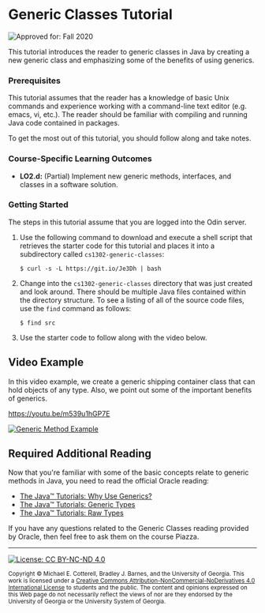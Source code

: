 # Generic Classes Tutorial

![Approved for: Fall 2020](https://img.shields.io/badge/Approved%20for-Fall%202020-blueviolet)

This tutorial introduces the reader to generic classes in Java by creating a new generic class
and emphasizing some of the benefits of using generics.

### Prerequisites

This tutorial assumes that the reader has a knowledge of basic Unix commands and experience working
with a command-line text editor (e.g. emacs, vi, etc.). The reader should be familiar with compiling
and running Java code contained in packages.

To get the most out of this tutorial, you should follow along and take notes.

### Course-Specific Learning Outcomes

* **LO2.d:** (Partial) Implement new generic methods, interfaces, and classes in a software solution.

### Getting Started

The steps in this tutorial assume that you are logged into the Odin server.

1. Use the following command to download and execute a shell script that retrieves
   the starter code for this tutorial and places it into a subdirectory
   called `cs1302-generic-classes`:

   ```
   $ curl -s -L https://git.io/Je3Dh | bash
   ```

1. Change into the `cs1302-generic-classes` directory that was just created and look around. 
   There should be multiple Java files contained within the directory structure. To see a listing 
   of all of the source code files, use the `find` command as follows:

   ```
   $ find src
   ```

1. Use the starter code to follow along with the video below.

## Video Example

In this video example, we create a generic shipping container class that can hold objects of any type. 
Also, we point out some of the important benefits of generics.

https://youtu.be/m539u1hGP7E

<a href="https://www.youtube.com/watch?v=m539u1hGP7E">
<img src="https://img.youtube.com/vi/m539u1hGP7E/0.jpg?201909191514" alt="Generic Method Example">
</a>

## Required Additional Reading

Now that you're familiar with some of the basic concepts relate to generic
methods in Java, you need to read the official Oracle reading:

* [The Java™ Tutorials: Why Use Generics?](https://docs.oracle.com/javase/tutorial/java/generics/why.html)
* [The Java™ Tutorials: Generic Types](https://docs.oracle.com/javase/tutorial/java/generics/types.html)
* [The Java™ Tutorials: Raw Types](https://docs.oracle.com/javase/tutorial/java/generics/rawTypes.html)

If you have any questions related to the Generic Classes reading provided by
Oracle, then feel free to ask them on the course Piazza.

<hr/>

[![License: CC BY-NC-ND 4.0](https://img.shields.io/badge/License-CC%20BY--NC--ND%204.0-lightgrey.svg)](http://creativecommons.org/licenses/by-nc-nd/4.0/)

<small>
Copyright &copy; Michael E. Cotterell, Bradley J. Barnes, and the University of Georgia.
This work is licensed under a <a rel="license" href="http://creativecommons.org/licenses/by-nc-nd/4.0/">Creative Commons Attribution-NonCommercial-NoDerivatives 4.0 International License</a> to students and the public.
The content and opinions expressed on this Web page do not necessarily reflect the views of nor are they endorsed by the University of Georgia or the University System of Georgia.
</small>
